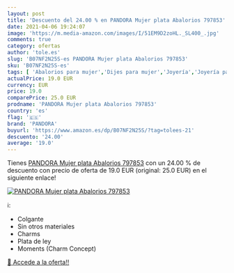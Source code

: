 ```yaml
---
layout: post
title: 'Descuento del 24.00 % en PANDORA Mujer plata Abalorios 797853'
date: 2021-04-06 19:24:07
image: 'https://m.media-amazon.com/images/I/51EM9D2zoHL._SL400_.jpg'
comments: true
category: ofertas
author: 'tole.es'
slug: 'B07NF2N25S-es PANDORA Mujer plata Abalorios 797853'
sku: 'B07NF2N25S-es'
tags: [ 'Abalorios para mujer','Dijes para mujer','Joyería','Joyería para mujer','pandora', ]
actualPrice: 19.0 EUR
currency: EUR
price: 19.0
comparePrice: 25.0 EUR
prodname: 'PANDORA Mujer plata Abalorios 797853'
country: 'es'
flag: '🇪🇸'
brand: 'PANDORA'
buyurl: 'https://www.amazon.es/dp/B07NF2N25S/?tag=tolees-21'
descuento: '24.00'
average: '19.0'
---
```


Tienes [PANDORA Mujer plata Abalorios 797853](https://www.amazon.es/dp/B07NF2N25S/?tag=tolees-21) con un 24.00 % de descuento con precio de oferta de 19.0 EUR (original: 25.0 EUR) en el siguiente enlace!

[![PANDORA Mujer plata Abalorios 797853](https://m.media-amazon.com/images/I/51EM9D2zoHL._SL400_.jpg)](https://www.amazon.es/dp/B07NF2N25S/?tag=tolees-21)

ℹ️:

- Colgante
- Sin otros materiales
- Charms
- Plata de ley
- Moments (Charm Concept)

[🛒 Accede a la oferta!!](https://www.amazon.es/dp/B07NF2N25S/?tag=tolees-21)
